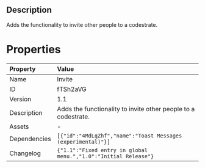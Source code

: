 <h2>Description</h2><p>Adds the functionality to invite other people to a codestrate.</p>

# Properties

| Property | Value |
| :--- | :--- |
| Name | Invite |
| ID | fTSh2aVG |
| Version | 1.1 |
| Description | Adds the functionality to invite other people to a codestrate. |
| Assets | - |
| Dependencies | `[{"id":"4MdLqZhf","name":"Toast Messages (experimental)"}]` |
| Changelog | `{"1.1":"Fixed entry in global menu.","1.0":"Initial Release"}` |
